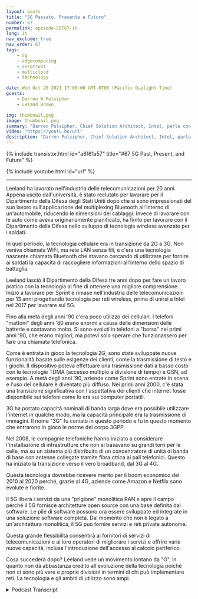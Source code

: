 ```yaml
---
layout: posts
title: "5G Passato, Presente e Futuro"
number: 67
permalink: episode-EDT67-it
lang: it
nav_exclude: true
nav_order: 67
tags:
    - 5g
    - edgecomputing
    - zerotrust
    - multicloud
    - technology

date: Wed Oct 20 2021 17:00:00 GMT-0700 (Pacific Daylight Time)
guests:
    - Darren W Pulsipher
    - Leland Brown

img: thumbnail.png
image: thumbnail.png
summary: "Darren Pulsipher, Chief Solution Architect, Intel, parla con Leeland Brown, Direttore Tecnico di 5G, Intel Federal, riguardo al passato, al presente e al futuro del 5G, con particolare enfasi sul suo utilizzo con il Dipartimento della Difesa. Parte 1 di 2."
video: "https://youtu.be/url"
description: "Darren Pulsipher, Chief Solution Architect, Intel, parla con Leeland Brown, Direttore Tecnico di 5G, Intel Federal, riguardo al passato, al presente e al futuro del 5G, con particolare enfasi sul suo utilizzo con il Dipartimento della Difesa. Parte 1 di 2."
---
```


<div>
{% include transistor.html id="a6f61a57" title="#67 5G Past, Present, and Future" %}

{% include youtube.html id="url" %}
</div>

---

Leeland ha lavorato nell'industria delle telecomunicazioni per 20 anni. Appena uscito dall'università, è stato reclutato per lavorare per il Dipartimento della Difesa degli Stati Uniti dopo che si sono impressionati del suo lavoro sull'applicazione del multiplexing Bluetooth all'interno di un'automobile, riducendo le dimensioni dei cablaggi. Invece di lavorare con le auto come aveva originariamente pianificato, ha finito per lavorare con il Dipartimento della Difesa nello sviluppo di tecnologie wireless avanzate per i soldati.

In quel periodo, la tecnologia cellulare era in transizione da 2G a 3G. Non veniva chiamata WiFi, ma rete LAN senza fili, e c'era una tecnologia nascente chiamata Bluetooth che stavano cercando di utilizzare per fornire ai soldati la capacità di raccogliere informazioni all'interno dello spazio di battaglia.

Leeland lasciò il Dipartimento della Difesa tre anni dopo per fare un lavoro pratico con la tecnologia al fine di ottenere una migliore comprensione. Iniziò a lavorare per Sprint e rimase nell'industria delle telecomunicazioni per 13 anni progettando tecnologia per reti wireless, prima di unirsi a Intel nel 2017 per lavorare sul 5G.

Fino alla metà degli anni '90 c'era poco utilizzo dei cellulari. I telefoni "mattoni" degli anni '80 erano enormi a causa delle dimensioni delle batterie e costavano molto. Si sono evoluti in telefoni a "borsa" nei primi anni '90, che erano migliori, ma potevi solo sperare che funzionassero per fare una chiamata telefonica.

Come è entrata in gioco la tecnologia 2G, sono state sviluppate nuove funzionalità basate sulle esigenze dei clienti, come la trasmissione di testo e i giochi. Il dispositivo poteva effettuare una trasmissione dati a basso costo con le tecnologie TDMA (accesso multiplo a divisione di tempo) e GSN, ad esempio. A metà degli anni '90, aziende come Sprint sono entrate in scena e l'uso del cellulare è diventato più diffuso. Nei primi anni 2000, c'è stata una transizione significativa con l'aspettativa dei clienti che internet fosse disponibile sui telefoni come lo era sui computer portatili.

3G ha portato capacità nominali di banda larga dove era possibile utilizzare l'internet in qualche modo, ma la capacità principale era la trasmissione di immagini. Il nome "3G" fu coniato in questo periodo e fu in questo momento che entrarono in gioco le norme del corpo 3GPP.

Nel 2008, le compagnie telefoniche hanno iniziato a considerare l'installazione di infrastrutture che non si basavano su grandi torri per le celle, ma su un sistema più distribuito di un concentratore di unità di banda di base con antenne collegate tramite fibra ottica ai pali telefonici. Questo ha iniziato la transizione verso il vero broadband, dal 3G al 4G.

Questa tecnologia dovrebbe ricevere merito per il boom economico del 2010 al 2020 perché, grazie al 4G, aziende come Amazon e Netflix sono evolute e fiorite.

Il 5G libera i servizi da una "prigione" monolitica RAN e apre il campo perché il 5G fornisce architetture open source con una base definita dal software. Le pile di software possono ora essere sviluppate ed integrate in una soluzione software completa. Dal momento che non è legato a un'architettura monolitica, il 5G può fornire servizi e reti private autonome.

Questa grande flessibilità consentirà ai fornitori di servizi di telecomunicazioni e ai loro operatori di migliorare i servizi e offrire varie nuove capacità, inclusa l'introduzione dell'accesso al calcolo periferico.

Cosa succederà dopo? Leeland vede un movimento lontano da "G", in quanto non dà abbastanza credito all'evoluzione della tecnologia poiché non ci sono più vere e proprie divisioni in termini di chi può implementare reti. La tecnologia e gli ambiti di utilizzo sono ampi.



<details>
<summary> Podcast Transcript </summary>

<p></p>

</details>
